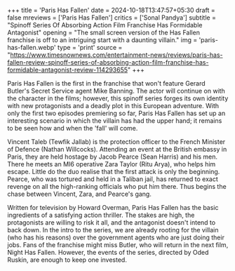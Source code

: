 +++
title = 'Paris Has Fallen'
date = 2024-10-18T13:47:57+05:30
draft = false
mreviews = ['Paris Has Fallen']
critics = ['Sonal Pandya']
subtitle = "Spinoff Series Of Absorbing Action Film Franchise Has Formidable Antagonist"
opening = "The small screen version of the Has Fallen franchise is off to an intriguing start with a daunting villain."
img = 'paris-has-fallen.webp'
type = 'print'
source = "https://www.timesnownews.com/entertainment-news/reviews/paris-has-fallen-review-spinoff-series-of-absorbing-action-film-franchise-has-formidable-antagonist-review-114293655"
+++

Paris Has Fallen is the first in the franchise that won't feature Gerard Butler's Secret Service agent Mike Banning. The actor will continue on with the character in the films; however, this spinoff series forges its own identity with new protagonists and a deadly plot in this European adventure. With only the first two episodes premiering so far, Paris Has Fallen has set up an interesting scenario in which the villain has had the upper hand; it remains to be seen how and when the 'fall' will come.

Vincent Taleb (Tewfik Jallab) is the protection officer to the French Minister of Defence (Nathan Willcocks). Attending an event at the British embassy in Paris, they are held hostage by Jacob Pearce (Sean Harris) and his men. There he meets an MI6 operative Zara Taylor (Ritu Arya), who helps him escape. Little do the duo realise that the first attack is only the beginning. Pearce, who was tortured and held in a Taliban jail, has returned to exact revenge on all the high-ranking officials who put him there. Thus begins the chase between Vincent, Zara, and Pearce's gang.

Written for television by Howard Overman, Paris Has Fallen has the basic ingredients of a satisfying action thriller. The stakes are high, the protagonists are willing to risk it all, and the antagonist doesn't intend to back down. In the intro to the series, we are already rooting for the villain (who has his reasons) over the government agents who are just doing their jobs. Fans of the franchise might miss Butler, who will return in the next film, Night Has Fallen. However, the events of the series, directed by Oded Ruskin, are enough to keep one invested.

